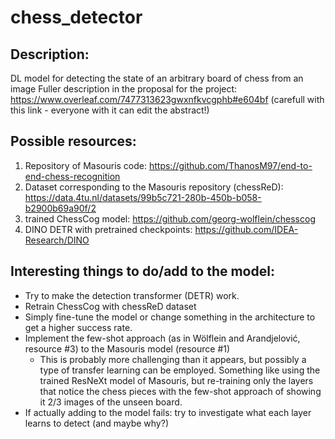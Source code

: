 # chess_detector

Description:
------------
DL model for detecting the state of an arbitrary board of chess from an image
Fuller description in the proposal for the project: https://www.overleaf.com/7477313623gwxnfkvcgphb#e604bf (carefull with this link - everyone with it can edit the abstract!)

Possible resources:
-------------------
1. Repository of Masouris code: https://github.com/ThanosM97/end-to-end-chess-recognition
2. Dataset corresponding to the Masouris repository (chessReD): https://data.4tu.nl/datasets/99b5c721-280b-450b-b058-b2900b69a90f/2
3. trained ChessCog model: https://github.com/georg-wolflein/chesscog
4. DINO DETR with pretrained checkpoints: https://github.com/IDEA-Research/DINO

Interesting things to do/add to the model:
------------------------------------------
  * Try to make the detection transformer (DETR) work.
  * Retrain ChessCog with chessReD dataset
  * Simply fine-tune the model or change something in the architecture to get a higher success rate.
  * Implement the few-shot approach (as in Wölflein and Arandjelović, resource #3) to the Masouris model (resource #1)
     - This is probably more challenging than it appears, but possibly a type of transfer learning can be employed. Something like using the trained ResNeXt model of Masouris, but re-training only the layers that notice the chess pieces with the few-shot approach of showing it 2/3 images of the unseen board.
  * If actually adding to the model fails: try to investigate what each layer learns to detect (and maybe why?)
